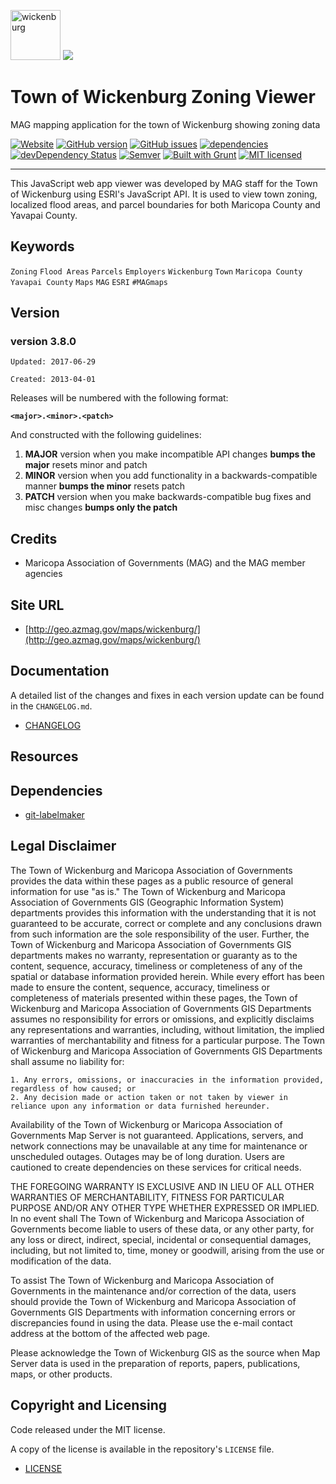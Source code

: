 <img src="http://geo.azmag.gov/maps/wickenburg/img/townLogo_black.jpg" alt="wickenburg" height="80"/>  ![](http://geo.azmag.gov/maps/readonaz/app/resources/img/maglogo_black.png)

# Town of Wickenburg Zoning Viewer #
MAG mapping application for the town of Wickenburg showing zoning data

[![Website](https://img.shields.io/website-up-down-green-red/http/shields.io.svg?label=my-website)](http://geo.azmag.gov/maps/wickenburg/)
[![GitHub version](https://badge.fury.io/gh/MaricopaAssociationofGovernments%2Fmap-Wickenburg.svg)](https://badge.fury.io/gh/MaricopaAssociationofGovernments%2Fmap-Wickenburg)
[![GitHub issues](https://img.shields.io/github/issues/MaricopaAssociationofGovernments/map-Wickenburg.svg)](https://github.com/MaricopaAssociationofGovernments/map-Wickenburg/issues)
[![dependencies](https://david-dm.org/MaricopaAssociationofGovernments/map-Wickenburg.png)](https://david-dm.org/MaricopaAssociationofGovernments/map-Wickenburg)
[![devDependency Status](https://david-dm.org/MaricopaAssociationofGovernments/map-Wickenburg/dev-status.png)](https://david-dm.org/MaricopaAssociationofGovernments/map-Wickenburg)
[![Semver](http://img.shields.io/SemVer/2.0.0.png)](http://semver.org/spec/v2.0.0.html)
[![Built with Grunt](http://cdn.gruntjs.com/builtwith.png)](http://gruntjs.com/)
[![MIT licensed](https://img.shields.io/badge/license-MIT-blue.svg)](https://opensource.org/licenses/MIT)

****************************************************************************************

This JavaScript web app viewer was developed by MAG staff for the Town of Wickenburg using ESRI's JavaScript API.  It is used to view town zoning, localized flood areas, and parcel boundaries for both Maricopa County and Yavapai County.

## Keywords

`Zoning` `Flood Areas` `Parcels` `Employers` `Wickenburg` `Town` `Maricopa County` `Yavapai County` `Maps` `MAG` `ESRI` `#MAGmaps`

## Version

### version 3.8.0 ###

 `Updated: 2017-06-29`

 `Created: 2013-04-01`

Releases will be numbered with the following format:

**`<major>.<minor>.<patch>`**

And constructed with the following guidelines:

1. **MAJOR** version when you make incompatible API changes **bumps the major** resets minor and patch
2. **MINOR** version when you add functionality in a backwards-compatible manner **bumps the minor** resets patch
3. **PATCH** version when you make backwards-compatible bug fixes and misc changes **bumps only the patch**

## Credits

* Maricopa Association of Governments (MAG) and the MAG member agencies

## Site URL

* [http://geo.azmag.gov/maps/wickenburg/](http://geo.azmag.gov/maps/wickenburg/)

## Documentation

A detailed list of the changes and fixes in each version update can be found in the `CHANGELOG.md`.

* [CHANGELOG](CHANGELOG.md)

## Resources

## Dependencies

* [git-labelmaker](https://github.com/himynameisdave/git-labelmaker?utm_source=hashnode.com)

## Legal Disclaimer

The Town of Wickenburg and Maricopa Association of Governments provides the data within these pages as a public resource of general information for use "as is." The Town of Wickenburg and Maricopa Association of Governments GIS (Geographic Information System) departments provides this information with the understanding that it is not guaranteed to be accurate, correct or complete and any conclusions drawn from such information are the sole responsibility of the user. Further, the Town of Wickenburg and Maricopa Association of Governments GIS departments makes no warranty, representation or guaranty as to the content, sequence, accuracy, timeliness or completeness of any of the spatial or database information provided herein. While every effort has been made to ensure the content, sequence, accuracy, timeliness or completeness of materials presented within these pages, the Town of Wickenburg and Maricopa Association of Governments GIS Departments assumes no responsibility for errors or omissions, and explicitly disclaims any representations and warranties, including, without limitation, the implied warranties of merchantability and fitness for a particular purpose. The Town of Wickenburg and Maricopa Association of Governments GIS Departments shall assume no liability for:

    1. Any errors, omissions, or inaccuracies in the information provided, regardless of how caused; or
    2. Any decision made or action taken or not taken by viewer in reliance upon any information or data furnished hereunder.

 Availability of the Town of Wickenburg or Maricopa Association of Governments Map Server is not guaranteed. Applications, servers, and network connections may be unavailable at any time for maintenance or unscheduled outages. Outages may be of long duration. Users are cautioned to create dependencies on these services for critical needs.

THE FOREGOING WARRANTY IS EXCLUSIVE AND IN LIEU OF ALL OTHER WARRANTIES OF MERCHANTABILITY, FITNESS FOR PARTICULAR PURPOSE AND/OR ANY OTHER TYPE WHETHER EXPRESSED OR IMPLIED. In no event shall The Town of Wickenburg and Maricopa Association of Governments become liable to users of these data, or any other party, for any loss or direct, indirect, special, incidental or consequential damages, including, but not limited to, time, money or goodwill, arising from the use or modification of the data.

 To assist The Town of Wickenburg and Maricopa Association of Governments in the maintenance and/or correction of the data, users should provide the Town of Wickenburg and Maricopa Association of Governments GIS Departments with information concerning errors or discrepancies found in using the data. Please use the e-mail contact address at the bottom of the affected web page.

 Please acknowledge the Town of Wickenburg GIS as the source when Map Server data is used in the preparation of reports, papers, publications, maps, or other products.

## Copyright and Licensing

Code released under the MIT license.

A copy of the license is available in the repository's `LICENSE` file.

* [LICENSE](LICENSE)
